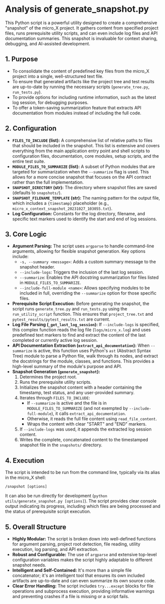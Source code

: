 # **Analysis of generate_snapshot.py**

This Python script is a powerful utility designed to create a comprehensive "snapshot" of the micro_X project. It gathers content from specified project files, runs prerequisite utility scripts, and can even include log files and API documentation summaries. This snapshot is invaluable for context sharing, debugging, and AI-assisted development.

## **1. Purpose**

*   To consolidate the content of predefined key files from the micro_X project into a single, well-structured text file.
*   To ensure that generated artifacts like the project tree and test results are up-to-date by running the necessary scripts (`generate_tree.py`, `run_tests.py`).
*   To provide options for including runtime information, such as the latest log session, for debugging purposes.
*   To offer a token-saving summarization feature that extracts API documentation from modules instead of including the full code.

## **2. Configuration**

*   **`FILES_TO_INCLUDE` (list):** A comprehensive list of relative paths to files that should be included in the snapshot. This list is extensive and covers everything from the main application entry point and shell scripts to configuration files, documentation, core modules, setup scripts, and the entire test suite.
*   **`MODULE_FILES_TO_SUMMARIZE` (list):** A subset of Python modules that are targeted for summarization when the `--summarize` flag is used. This allows for a more concise snapshot that focuses on the API contract rather than the full implementation.
*   **`SNAPSHOT_DIRECTORY` (str):** The directory where snapshot files are saved (defaults to `snapshots/`).
*   **`SNAPSHOT_FILENAME_TEMPLATE` (str):** The naming pattern for the output file, which includes a `{timestamp}` placeholder (e.g., `micro_x_context_snapshot_20231027_103055.txt`).
*   **Log Configuration:** Constants for the log directory, filename, and specific text markers used to identify the start and end of log sessions.

## **3. Core Logic**

*   **Argument Parsing:** The script uses `argparse` to handle command-line arguments, allowing for flexible snapshot generation. Key options include:
    *   `-s, --summary <message>`: Adds a custom summary message to the snapshot header.
    *   `--include-logs`: Triggers the inclusion of the last log session.
    *   `--summarize`: Enables the API docstring summarization for files listed in `MODULE_FILES_TO_SUMMARIZE`.
    *   `--include-full-module <name>`: Allows specifying modules to be included in full, overriding the `--summarize` option for those specific files.
*   **Prerequisite Script Execution:** Before generating the snapshot, the script runs `generate_tree.py` and `run_tests.py` using the `run_utility_script` function. This ensures that `project_tree.txt` and `pytest_results/pytest_results.txt` are current.
*   **Log File Parsing (`_get_last_log_session`):** If `--include-logs` is specified, this complex function reads the log file (`logs/micro_x.log`) and uses predefined text markers to find and extract the content of the last completed or currently active log session.
*   **API Documentation Extraction (`extract_api_documentation`):** When `--summarize` is active, this function uses Python's `ast` (Abstract Syntax Tree) module to parse a Python file, walk through its nodes, and extract the docstrings for the module, classes, and functions. This provides a high-level summary of the module's purpose and API.
*   **Snapshot Generation (`generate_snapshot`):**
    1.  Determines the project root.
    2.  Runs the prerequisite utility scripts.
    3.  Initializes the snapshot content with a header containing the timestamp, test status, and any user-provided summary.
    4.  Iterates through `FILES_TO_INCLUDE`:
        *   If `--summarize` is active and the file is in `MODULE_FILES_TO_SUMMARIZE` (and not exempted by `--include-full-module`), it calls `extract_api_documentation`.
        *   Otherwise, it reads the full file content using `read_file_content`.
        *   Wraps the content with clear "START" and "END" markers.
    5.  If `--include-logs` was used, it appends the extracted log session content.
    6.  Writes the complete, concatenated content to the timestamped snapshot file in the `snapshots/` directory.

## **4. Execution**

The script is intended to be run from the command line, typically via its alias in the micro_X shell:

`/snapshot [options]`

It can also be run directly for development (`python utils/generate_snapshot.py [options]`). The script provides clear console output indicating its progress, including which files are being processed and the status of prerequisite script execution.

## **5. Overall Structure**

*   **Highly Modular:** The script is broken down into well-defined functions for argument parsing, project root detection, file reading, utility execution, log parsing, and API extraction.
*   **Robust and Configurable:** The use of `argparse` and extensive top-level configuration variables makes the script highly adaptable to different snapshot needs.
*   **Intelligent and Self-Contained:** It's more than a simple file concatenator; it's an intelligent tool that ensures its own included artifacts are up-to-date and can even summarize its own source code.
*   **Clear Error Handling:** The script includes `try...except` blocks for file operations and subprocess execution, providing informative warnings and preventing crashes if a file is missing or a script fails.